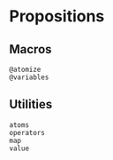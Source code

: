 
# Propositions

## Macros

```@docs
@atomize
@variables
```

## Utilities

```@docs
atoms
operators
map
value
```
